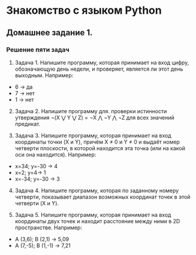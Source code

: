# Знакомство с языком Python

## Домашнее задание 1.

### Решение пяти задач

1. Задача 1. Напишите программу, которая принимает на вход цифру, обозначающую день недели, и проверяет, является ли этот день выходным. Например:
* 6 -> да
* 7 -> нет
* 1 -> нет

2. Задача 2. Напишите программу для. проверки истинности утверждения ¬(X ⋁ Y ⋁ Z) = ¬X ⋀ ¬Y ⋀ ¬Z для всех значений предикат.

3. Задача 3. Напишите программу, которая принимает на вход координаты точки (X и Y), причём X ≠ 0 и Y ≠ 0 и выдаёт номер четверти плоскости, в которой находится эта точка (или на какой оси она находится). Например:
* x=34; y=-30 -> 4
* x=2; y=4-> 1
* x=-34; y=-30 -> 3

4. Задача 4. Напишите программу, которая по заданному номеру четверти, показывает диапазон возможных координат точек в этой четверти (X и Y).

5. Задача 5. Напишите программу, которая принимает на вход координаты двух точек и находит расстояние между ними в 2D пространстве. Например:
* A (3,6); B (2,1) -> 5,09
* A (7,-5); B (1,-1) -> 7,21
